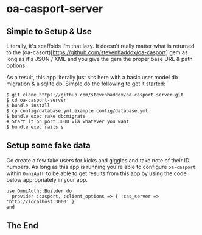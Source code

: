 # oa-casport-server

## Simple to Setup & Use

Literally, it's scaffolds I'm that lazy. It doesn't really matter what is
returned to the (oa-casort)[https://github.com/stevenhaddox/oa-casport] gem as
long as it's JSON / XML and you give the gem the proper base URL & path
options.

As a result, this app literally just sits here with a basic user model db
migration & a sqlite db. Simple do the following to get it started:

```
$ git clone https://github.com/stevenhaddox/oa-casport-server.git
$ cd oa-casport-server
$ bundle install
$ cp config/database.yml.example config/database.yml
$ bundle exec rake db:migrate
# Start it on port 3000 via whatever you want
$ bundle exec rails s
```

## Setup some fake data

Go create a few fake users for kicks and giggles and take note of their ID
numbers. As long as this app is running you're able to configure `oa-casport`
within `OmniAuth` to be able to get results from this app by using the code
below appropriately in your app.

```
use OmniAuth::Builder do
  provider :casport, :client_options => { :cas_server => 'http://localhost:3000' }
end
```

## The End

